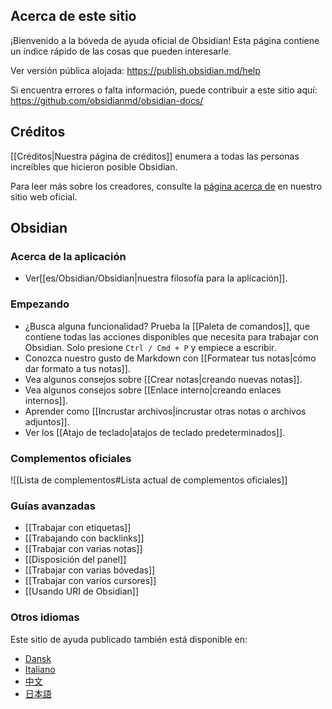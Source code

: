 ## Acerca de este sitio
¡Bienvenido a la bóveda de ayuda oficial de Obsidian! Esta página contiene un índice rápido de las cosas que pueden interesarle.

Ver versión pública alojada: https://publish.obsidian.md/help

Si encuentra errores o falta información, puede contribuir a este sitio aquí: https://github.com/obsidianmd/obsidian-docs/

## Créditos

[[Créditos|Nuestra página de créditos]] enumera a todas las personas increíbles que hicieron posible Obsidian.

Para leer más sobre los creadores, consulte la [página acerca de](https://obsidian.md/about) en nuestro sitio web oficial.

## Obsidian

### Acerca de la aplicación

- Ver[[es/Obsidian/Obsidian|nuestra filosofía para la aplicación]].

### Empezando

- ¿Busca alguna funcionalidad? Prueba la  [[Paleta de comandos]], que contiene todas las acciones disponibles que necesita para trabajar con Obsidian. Solo presione `Ctrl / Cmd + P` y empiece a escribir.
- Conozca nuestro gusto de Markdown con [[Formatear tus notas|cómo dar formato a tus notas]].
- Vea algunos consejos sobre [[Crear notas|creando nuevas notas]].
- Vea algunos consejos sobre [[Enlace interno|creando enlaces internos]].
- Aprender como [[Incrustar archivos|incrustar otras notas o archivos adjuntos]].
- Ver los [[Atajo de teclado|atajos de teclado predeterminados]].

### Complementos oficiales

![[Lista de complementos#Lista actual de complementos oficiales]]

### Guías avanzadas

- [[Trabajar con etiquetas]]
- [[Trabajando con backlinks]]
- [[Trabajar con varias notas]]
- [[Disposición del panel]]
- [[Trabajar con varias bóvedas]]
- [[Trabajar con varios cursores]]
- [[Usando URI de Obsidian]]

### Otros idiomas

Este sitio de ayuda publicado también está disponible en:

- [Dansk](https://publish.obsidian.md/help-da)
- [Italiano](https://publish.obsidian.md/help-it)
- [中文](https://publish.obsidian.md/help-zh)
- [日本語](https://publish.obsidian.md/help-ja)